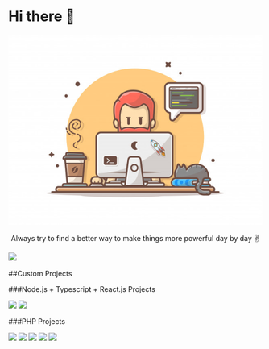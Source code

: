 <div>
<h1>Hi there 👋</h1>
<div align="center">
<img src="./programmer-with-code-cat-book-coffee-vector-clip-art-illustration_138676-92.jpeg">


Always try to find a better way to make things more powerful day by day ✌️
</div>
</div>

![](https://komarev.com/ghpvc/?username=your-github-username&style=flat-square&color=red)


##Custom Projects

###Node.js + Typescript + React.js Projects

[![](https://img.shields.io/badge/Paiesa-Payment%20Gateway%20Website-blueviolet?style=for-the-badge)](https://paiesa.com) [![](https://img.shields.io/badge/Render%20Hacks-Forum%20Website-red?style=for-the-badge)](https://renderhacks.com)

###PHP Projects

[![](https://img.shields.io/badge/Halastore%20v1-Ecommerce%20Website-important?style=for-the-badge)](https://halastore.ly)  [![](https://img.shields.io/badge/V2%20Halastore%20-Ecommerce%20Website-important?style=for-the-badge)](https://v2.halastore.ly)
[![](https://img.shields.io/badge/GuardWatch-Family%20Security%20Website-critical?style=for-the-badge)](https://guardwatch.net) [![](https://img.shields.io/badge/All%20Surgical-Surgical%20Solutions%20Website-blue?style=for-the-badge)](https://allsurgical.net)
[![](https://img.shields.io/badge/Vitaral%20Nutrition-Health%20&%20Nutrition%20Website-orange?style=for-the-badge)](https://vitaral.co.uk)
